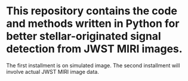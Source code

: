 # This repository contains the code and methods written in Python for better stellar-originated signal detection from JWST MIRI images. 

The first installment is on simulated image. The second installment will involve actual JWST MIRI image data.
